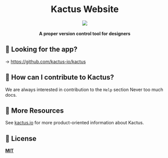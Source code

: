 <h1 align="center">Kactus Website</h1>

<div align="center">
  <img src="https://avatars0.githubusercontent.com/u/22014617?v=3&u=89e1d1c468b5abb12e2c8a1233bb08f3d3222db9&s=200" />
</div>
<br />
<div align="center">
  <strong>A proper version control tool for designers</strong>
</div>

## :cactus: Looking for the app?

-> https://github.com/kactus-io/kactus

## :cactus: How can I contribute to Kactus?

We are always interested in contribution to the `Help` section Never too much docs.

## :cactus: More Resources

See [kactus.io](http://kactus.io) for more product-oriented
information about Kactus.

## :cactus: License

**[MIT](LICENSE)**

